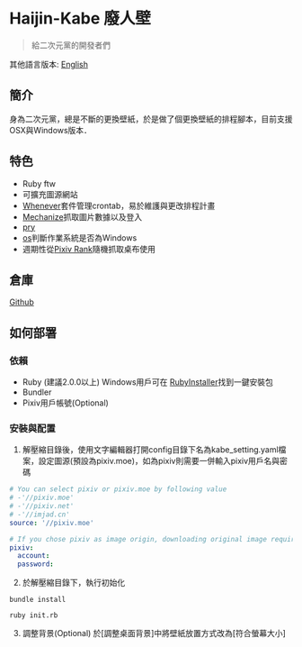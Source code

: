 # Haijin-Kabe 廢人壁
> 給二次元黨的開發者們

其他語言版本: [English](https://github.com/TimWei/haijin_kabe/blob/master/README.en-us.md)

## 簡介
身為二次元黨，總是不斷的更換壁紙，於是做了個更換壁紙的排程腳本，目前支援OSX與Windows版本．

## 特色
- Ruby ftw
- 可擴充圖源網站
- [Whenever](https://github.com/javan/whenever)套件管理crontab，易於維護與更改排程計畫
- [Mechanize](https://github.com/sparklemotion/mechanize)抓取圖片數據以及登入
- [pry](https://github.com/pry/pry)
- [os](https://github.com/rdp/os)判斷作業系統是否為Windows
- 週期性從[Pixiv Rank](http://www.pixiv.net/ranking.php?mode=daily&content=illust)隨機抓取桌布使用

## 倉庫
[Github](https://github.com/TimWei/haijin_kabe)

## 如何部署
### 依賴
- Ruby (建議2.0.0以上) Windows用戶可在 [RubyInstaller](https://rubyinstaller.org/downloads/)找到一鍵安裝包
- Bundler
- Pixiv用戶帳號(Optional)

### 安裝與配置
1. 解壓縮目錄後，使用文字編輯器打開config目錄下名為kabe_setting.yaml檔案，設定圖源(預設為pixiv.moe)，如為pixiv則需要一併輸入pixiv用戶名與密碼
```yaml
# You can select pixiv or pixiv.moe by following value
# -'//pixiv.moe'
# -'//pixiv.net'
# -'//imjad.cn'
source: '//pixiv.moe'

# If you chose pixiv as image origin, downloading original image required auth or it'll returning 403 error 
pixiv:
  account: 
  password: 

```

2. 於解壓縮目錄下，執行初始化
```
bundle install
```
```
ruby init.rb
```

3. 調整背景(Optional)
於[調整桌面背景]中將壁紙放置方式改為[符合螢幕大小]

